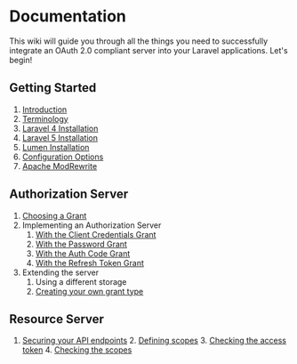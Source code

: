 # Documentation

This wiki will guide you through all the things you need to successfully integrate an OAuth 2.0 compliant server into your Laravel applications. Let's begin!

## Getting Started
1. [Introduction](getting-started/introduction.md)
2. [Terminology](https://github.com/lucadegasperi/oauth2-server-laravel/wiki/Terminology)
3. [Laravel 4 Installation](https://github.com/lucadegasperi/oauth2-server-laravel/wiki/Laravel-4-Installation)
4. [Laravel 5 Installation](https://github.com/lucadegasperi/oauth2-server-laravel/wiki/Laravel-5-Installation)
5. [Lumen Installation](https://github.com/lucadegasperi/oauth2-server-laravel/wiki/Lumen-Installation)
6. [Configuration Options](https://github.com/lucadegasperi/oauth2-server-laravel/wiki/Configuration-Options)
7. [Apache ModRewrite](https://github.com/lucadegasperi/oauth2-server-laravel/wiki/Apache-ModRewrite)

## Authorization Server
1. [Choosing a Grant](https://github.com/lucadegasperi/oauth2-server-laravel/wiki/Choosing-a-Grant)
2. Implementing an Authorization Server
    1. [With the Client Credentials Grant](https://github.com/lucadegasperi/oauth2-server-laravel/wiki/Implementing-an-Authorization-Server-With-the-Client-Credentials-Grant)
    2. [With the Password Grant](https://github.com/lucadegasperi/oauth2-server-laravel/wiki/Implementing-an-Authorization-Server-with-the-Password-Grant)
    3. [With the Auth Code Grant](https://github.com/lucadegasperi/oauth2-server-laravel/wiki/Implementing-an-Authorization-Server-with-the-Auth-Code-Grant)
    4. [With the Refresh Token Grant](https://github.com/lucadegasperi/oauth2-server-laravel/wiki/Implementing-an-Authorization-Server-with-the-Refresh-Token-Grant)
3. Extending the server
    1. Using a different storage
    2. [Creating your own grant type](https://github.com/lucadegasperi/oauth2-server-laravel/wiki/Creating-your-own-custom-Grant)

## Resource Server
1. [Securing your API endpoints](https://github.com/lucadegasperi/oauth2-server-laravel/wiki/Securing-your-API-endpoints)
    2. [Defining scopes](https://github.com/lucadegasperi/oauth2-server-laravel/wiki/Securing-your-API-endpoints#defining-scopes)
    3. [Checking the access token](https://github.com/lucadegasperi/oauth2-server-laravel/wiki/Securing-your-API-endpoints#checking-the-access-token)
    4. [Checking the scopes](https://github.com/lucadegasperi/oauth2-server-laravel/wiki/Securing-your-API-endpoints#checking-the-scopes)

